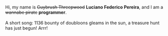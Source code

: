 Hi, my name is ~~Guybrush Threepwood~~ **Luciano Federico Pereira**, and I am a ~~wannabe pirate~~ **programmer**.<br><br>A short song: 1136 bounty of doubloons gleams in the sun, a treasure hunt has just begun! Arrr!

